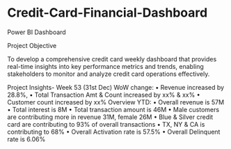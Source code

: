 # Credit-Card-Financial-Dashboard
Power BI Dashboard


Project Objective

To develop a comprehensive credit
card weekly dashboard that
provides real-time insights into key
performance metrics and trends,
enabling stakeholders to monitor
and analyze credit card operations
effectively.


Project Insights- Week 53 (31st Dec)
WoW change:
• Revenue increased by 28.8%,
• Total Transaction Amt & Count increased by xx% & xx%
• Customer count increased by xx%
Overview YTD:
• Overall revenue is 57M
• Total interest is 8M
• Total transaction amount is 46M
• Male customers are contributing more in revenue 31M, female 26M
• Blue & Silver credit card are contributing to 93% of overall
transactions
• TX, NY & CA is contributing to 68%
• Overall Activation rate is 57.5%
• Overall Delinquent rate is 6.06%
